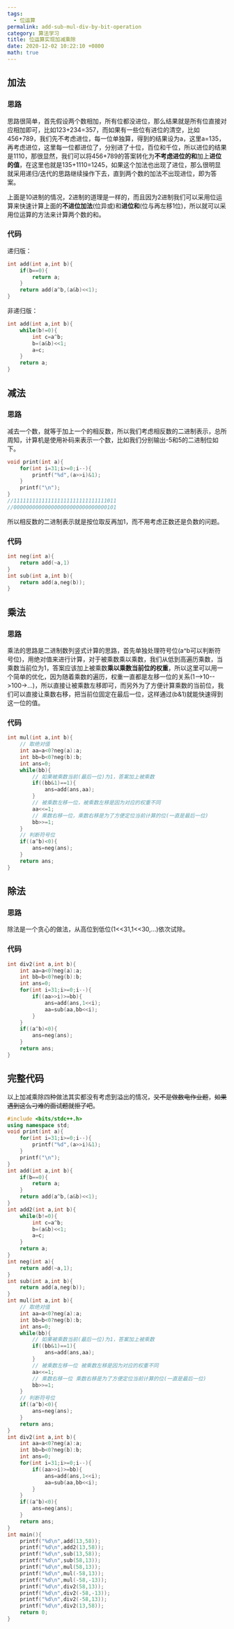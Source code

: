 ```yaml
---
tags: 
  - 位运算
permalink: add-sub-mul-div-by-bit-operation
category: 算法学习
title: 位运算实现加减乘除
date: 2020-12-02 10:22:10 +0800
math: true
---
```


## 加法

### 思路

思路很简单，首先假设两个数相加，所有位都没进位，那么结果就是所有位直接对应相加即可，比如123+234=357，而如果有一些位有进位的清空，比如456+789，我们先不考虑进位，每一位单独算，得到的结果设为a，这里a=135，再考虑进位，这里每一位都进位了，分别进了十位，百位和千位，所以进位的结果是1110，那很显然，我们可以将456+789的答案转化为**不考虑进位的和**加上**进位的值**，在这里也就是135+1110=1245，如果这个加法也出现了进位，那么很明显就采用递归/迭代的思路继续操作下去，直到两个数的加法不出现进位，即为答案。

上面是10进制的情况，2进制的道理是一样的，而且因为2进制我们可以采用位运算来快速计算上面的**不进位加法**(位异或)和**进位和**(位与再左移1位)，所以就可以采用位运算的方法来计算两个数的和。

### 代码

递归版：

```cpp
int add(int a,int b){
    if(b==0){
        return a;
    }
    return add(a^b,(a&b)<<1);
}
```

非递归版：

```cpp
int add(int a,int b){
    while(b!=0){
        int c=a^b;
        b=(a&b)<<1;
        a=c;
    }
    return a;
}
```

## 减法

### 思路

减去一个数，就等于加上一个的相反数，所以我们考虑相反数的二进制表示，总所周知，计算机是使用补码来表示一个数，比如我们分别输出-5和5的二进制位如下。

```cpp
void print(int a){
    for(int i=31;i>=0;i--){
        printf("%d",(a>>i)&1);
    }
    printf("\n");
}
//111111111111111111111111111111011
//000000000000000000000000000000101
```

所以相反数的二进制表示就是按位取反再加1，而不用考虑正数还是负数的问题。

### 代码

```cpp
int neg(int a){
    return add(~a,1)
}
int sub(int a,int b){
    return add(a,neg(b));
}
```

## 乘法

### 思路

乘法的思路是二进制数列竖式计算的思路，首先单独处理符号位(a^b可以判断符号位)，用绝对值来进行计算，对于被乘数乘以乘数，我们从低到高遍历乘数，当乘数当前位为1，答案应该加上被乘数**乘以乘数当前位的权重**，所以这里可以用一个简单的优化，因为随着乘数的遍历，权重一直都是左移一位的关系(1-->10-->100->...)，所以直接让被乘数左移即可，而另外为了方便计算乘数的当前位，我们可以直接让乘数右移，把当前位固定在最后一位，这样通过(b&1)就能快速得到这一位的值。

### 代码

```cpp
int mul(int a,int b){
    // 取绝对值
    int aa=a<0?neg(a):a;
    int bb=b<0?neg(b):b;
    int ans=0;
    while(bb){
        // 如果被乘数当前(最后一位)为1，答案加上被乘数
        if((bb&1)==1){
            ans=add(ans,aa);
        }
        // 被乘数左移一位，被乘数左移是因为对应的权重不同
        aa<<=1;
        // 乘数右移一位，乘数右移是为了方便定位当前计算的位(一直是最后一位)
        bb>>=1;
    }
    // 判断符号位
    if((a^b)<0){
        ans=neg(ans);
    }
    return ans;
}
```

## 除法

### 思路

除法是一个贪心的做法，从高位到低位(1<<31,1<<30,...)依次试除。

### 代码

```cpp
int div2(int a,int b){
    int aa=a<0?neg(a):a;
    int bb=b<0?neg(b):b;
    int ans=0;
    for(int i=31;i>=0;i--){
        if((aa>>i)>=bb){
            ans=add(ans,1<<i);
            aa=sub(aa,bb<<i);
        }
    }
    if((a^b)<0){
        ans=neg(ans);
    }
    return ans;
}
```

## 完整代码

以上加减乘除四种做法其实都没有考虑到溢出的情况，<del>又不是做数电作业题</del>，<del>如果遇到这么刁难的面试题就拒了吧</del>。

```cpp
#include <bits/stdc++.h>
using namespace std;
void print(int a){
    for(int i=31;i>=0;i--){
        printf("%d",(a>>i)&1);
    }
    printf("\n");
}
int add(int a,int b){
    if(b==0){
        return a;
    }
    return add(a^b,(a&b)<<1);
}
int add2(int a,int b){
    while(b!=0){
        int c=a^b;
        b=(a&b)<<1;
        a=c;
    }
    return a;
}
int neg(int a){
    return add(~a,1);
}
int sub(int a,int b){
    return add(a,neg(b));
}
int mul(int a,int b){
    // 取绝对值
    int aa=a<0?neg(a):a;
    int bb=b<0?neg(b):b;
    int ans=0;
    while(bb){
        // 如果被乘数当前(最后一位)为1，答案加上被乘数
        if((bb&1)==1){
            ans=add(ans,aa);
        }
        // 被乘数左移一位 被乘数左移是因为对应的权重不同
        aa<<=1;
        // 乘数右移一位 乘数右移是为了方便定位当前计算的位(一直是最后一位)
        bb>>=1;
    }
    // 判断符号位
    if((a^b)<0){
        ans=neg(ans);
    }
    return ans;
}
int div2(int a,int b){
    int aa=a<0?neg(a):a;
    int bb=b<0?neg(b):b;
    int ans=0;
    for(int i=31;i>=0;i--){
        if((aa>>i)>=bb){
            ans=add(ans,1<<i);
            aa=sub(aa,bb<<i);
        }
    }
    if((a^b)<0){
        ans=neg(ans);
    }
    return ans;
}
int main(){
    printf("%d\n",add(13,58));
    printf("%d\n",add2(13,58));
    printf("%d\n",sub(13,58));
    printf("%d\n",sub(58,13));
    printf("%d\n",mul(58,13));
    printf("%d\n",mul(-58,13));
    printf("%d\n",mul(-58,-13));
    printf("%d\n",div2(58,13));
    printf("%d\n",div2(-58,-13));
    printf("%d\n",div2(-58,13));
    printf("%d\n",div2(13,58));
    return 0;
}
```
